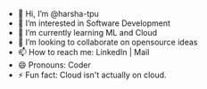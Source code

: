 - 👋 Hi, I’m @harsha-tpu
- 👀 I’m interested in Software Development
- 🌱 I’m currently learning ML and Cloud
- 💞️ I’m looking to collaborate on opensource ideas
- 📫 How to reach me: LinkedIn | Mail
- 😄 Pronouns: Coder
- ⚡ Fun fact: Cloud isn't actually on cloud.

<!---
harsha-tpu/harsha-tpu is a ✨ special ✨ repository because its `README.md` (this file) appears on your GitHub profile.
You can click the Preview link to take a look at your changes.
--->
